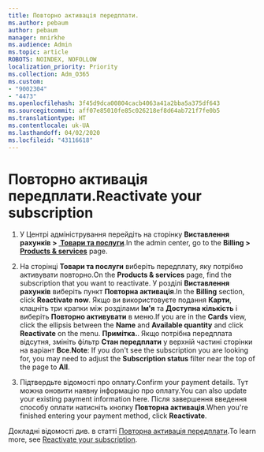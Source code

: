 ```yaml
---
title: Повторно активація передплати.
ms.author: pebaum
author: pebaum
manager: mnirkhe
ms.audience: Admin
ms.topic: article
ROBOTS: NOINDEX, NOFOLLOW
localization_priority: Priority
ms.collection: Adm_O365
ms.custom:
- "9002304"
- "4473"
ms.openlocfilehash: 3f45d9dca00804cacb4063a41a2bba5a375df643
ms.sourcegitcommit: aff07e85010fe85c026218ef8d64ab721f7fe0b5
ms.translationtype: HT
ms.contentlocale: uk-UA
ms.lasthandoff: 04/02/2020
ms.locfileid: "43116618"
---
```

# <a name="reactivate-your-subscription"></a><span data-ttu-id="0f304-102">Повторно активація передплати.</span><span class="sxs-lookup"><span data-stu-id="0f304-102">Reactivate your subscription</span></span>

1. <span data-ttu-id="0f304-103">У Центрі адміністрування перейдіть на сторінку **Виставлення рахунків > [ Товари та послуги](https://go.microsoft.com/fwlink/p/?linkid=842054)**.</span><span class="sxs-lookup"><span data-stu-id="0f304-103">In the admin center, go to the **Billing > [Products & services](https://go.microsoft.com/fwlink/p/?linkid=842054)** page.</span></span>

2. <span data-ttu-id="0f304-104">На сторінці **Товари та послуги** виберіть передплату, яку потрібно активувати повторно.</span><span class="sxs-lookup"><span data-stu-id="0f304-104">On the **Products & services** page, find the subscription that you want to reactivate.</span></span>  <span data-ttu-id="0f304-105">У розділі **Виставлення рахунків** виберіть пункт **Повторна активація**.</span><span class="sxs-lookup"><span data-stu-id="0f304-105">In the **Billing** section, click **Reactivate now**.</span></span>  <span data-ttu-id="0f304-106">Якщо ви використовуєте подання **Карти**, клацніть три крапки між розділами **Ім'я** та **Доступна кількість** і виберіть **Повторно активувати** в меню.</span><span class="sxs-lookup"><span data-stu-id="0f304-106">If you are in the **Cards** view, click the ellipsis between the **Name** and **Available quantity** and click **Reactivate** on the menu.</span></span> <span data-ttu-id="0f304-107">**Примітка.**. Якщо потрібна передплата відсутня, змініть фільтр **Стан передплати** у верхній частині сторінки на варіант **Все**.</span><span class="sxs-lookup"><span data-stu-id="0f304-107">**Note**: If you don't see the subscription you are looking for, you may need to adjust the **Subscription status** filter near the top of the page to **All**.</span></span>

3. <span data-ttu-id="0f304-108">Підтвердьте відомості про оплату.</span><span class="sxs-lookup"><span data-stu-id="0f304-108">Confirm your payment details.</span></span>  <span data-ttu-id="0f304-109">Тут можна оновити наявну інформацію про оплату.</span><span class="sxs-lookup"><span data-stu-id="0f304-109">You can also update your existing payment information here.</span></span>  <span data-ttu-id="0f304-110">Після завершення введення способу оплати натисніть кнопку **Повторна активація**.</span><span class="sxs-lookup"><span data-stu-id="0f304-110">When you're finished entering your payment method, click **Reactivate**.</span></span>

<span data-ttu-id="0f304-111">Докладні відомості див. в статті [Повторна активація передплати](https://docs.microsoft.com/office365/admin/subscriptions-and-billing/reactivate-your-subscription).</span><span class="sxs-lookup"><span data-stu-id="0f304-111">To learn more, see [Reactivate your subscription](https://docs.microsoft.com/office365/admin/subscriptions-and-billing/reactivate-your-subscription).</span></span>
